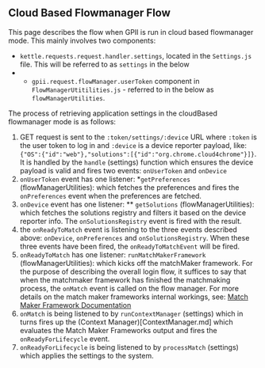## Cloud Based Flowmanager Flow

This page describes the flow when GPII is run in cloud based flowmanager mode. This mainly involves two components:
* `kettle.requests.request.handler.settings`, located in the `Settings.js` file. This will be referred to as `settings` in the below
* * `gpii.request.flowManager.userToken` component in `FlowManagerUtitilities.js` - referred to in the below as `flowManagerUtilities`.

The process of retrieving application settings in the cloudBased flowmanager mode is as follows:

1. GET request is sent to the `:token/settings/:device` URL where `:token` is the user token to log in and `:device` is a device reporter payload, like: `{"OS":{"id":"web"},"solutions":[{"id":"org.chrome.cloud4chrome"}]}`. It is handled by the `handle` (settings) function which ensures the device payload is valid and fires two events: `onUserToken` and `onDevice`
1. `onUserToken` event has one listener:
  *`getPreferences` (flowManagerUtilities): which fetches the preferences and fires the `onPreferences` event when the preferences are fetched.
1. `onDevice` event has one listener:
** `getSolutions` (flowManagerUtilities): which fetches the solutions registry and filters it based on the device reporter info. The `onSolutionsRegistry` event is fired with the result.
1. the `onReadyToMatch` event is listening to the three events described above: `onDevice`, `onPreferences` and `onSolutionsRegistry`. When these three events have been fired, the `onReadyToMatchEvent` will be fired.
1. `onReadyToMatch` has one listener:
 `runMatchMakerFramework` (flowManagerUtilities): which kicks off the matchMaker framework. For the purpose of describing the overall login flow, it suffices to say that when the matchmaker framework has finished the matchmaking process, the `onMatch` event is called on the flow manager. For more details on the match maker frameworks internal workings, see: [Match Maker Framework Documentation](MatchMakerFramework.md)
1. `onMatch` is being listened to by `runContextManager` (settings) which in turns fires up the (Context Manager)[ContextManager.md] which evaluates the Match Maker Frameworks output and fires the `onReadyForLifecycle` event.
1. `onReadyForLifecycle` is being listened to by `processMatch` (settings) which applies the settings to the system.




